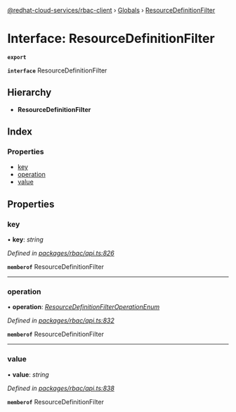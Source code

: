 [@redhat-cloud-services/rbac-client](../README.md) › [Globals](../globals.md) › [ResourceDefinitionFilter](resourcedefinitionfilter.md)

# Interface: ResourceDefinitionFilter

**`export`** 

**`interface`** ResourceDefinitionFilter

## Hierarchy

* **ResourceDefinitionFilter**

## Index

### Properties

* [key](resourcedefinitionfilter.md#key)
* [operation](resourcedefinitionfilter.md#operation)
* [value](resourcedefinitionfilter.md#value)

## Properties

###  key

• **key**: *string*

*Defined in [packages/rbac/api.ts:826](https://github.com/RedHatInsights/javascript-clients/blob/master/packages/rbac/api.ts#L826)*

**`memberof`** ResourceDefinitionFilter

___

###  operation

• **operation**: *[ResourceDefinitionFilterOperationEnum](../enums/resourcedefinitionfilteroperationenum.md)*

*Defined in [packages/rbac/api.ts:832](https://github.com/RedHatInsights/javascript-clients/blob/master/packages/rbac/api.ts#L832)*

**`memberof`** ResourceDefinitionFilter

___

###  value

• **value**: *string*

*Defined in [packages/rbac/api.ts:838](https://github.com/RedHatInsights/javascript-clients/blob/master/packages/rbac/api.ts#L838)*

**`memberof`** ResourceDefinitionFilter
